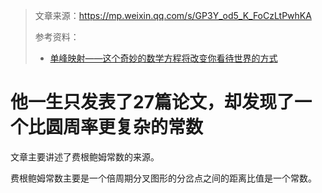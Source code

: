 > 文章来源：https://mp.weixin.qq.com/s/GP3Y_od5_K_FoCzLtPwhKA
>
> 参考资料：
>
> - [单峰映射——这个奇妙的数学方程将改变你看待世界的方式](https://www.bilibili.com/video/BV1mC4y1b7Bk/?spm_id_from=333.788.recommend_more_video.0&vd_source=b736aa3d7f0fdf47b59ea3021dc810ab)

# 他一生只发表了27篇论文，却发现了一个比圆周率更复杂的常数

文章主要讲述了费根鲍姆常数的来源。

费根鲍姆常数主要是一个倍周期分叉图形的分岔点之间的距离比值是一个常数。